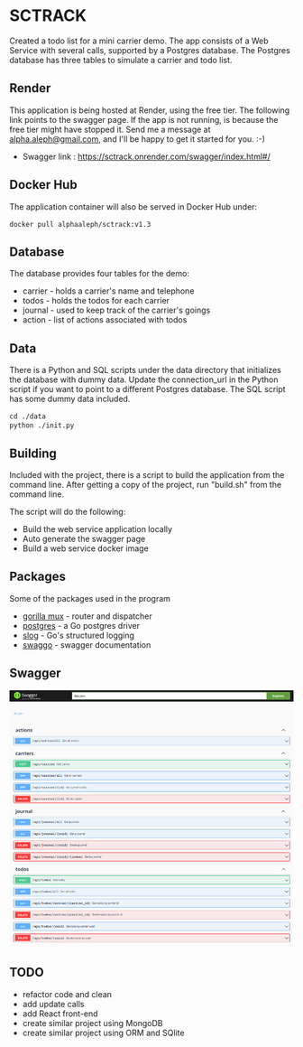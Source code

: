 # SCTRACK

Created a todo list for a mini carrier demo. The app consists of a Web Service with several calls, supported by a 
Postgres database. The Postgres database has three tables to simulate a carrier and todo list.

## Render
This application is being hosted at Render, using the free tier. The following link points to the swagger page. 
If the app is not running, is because the free tier might have stopped it. Send me a message at 
alpha.aleph@gmail.com, and I'll be happy to get it started for you.  :-)

* Swagger link : https://sctrack.onrender.com/swagger/index.html#/

## Docker Hub
The application container will also be served in Docker Hub under:
```
docker pull alphaaleph/sctrack:v1.3
```

## Database
The database provides four tables for the demo:
* carrier - holds a carrier's name and telephone
* todos - holds the todos for each carrier
* journal - used to keep track of the carrier's goings
* action - list of actions associated with todos

## Data
There is a Python and SQL scripts under the data directory that initializes the database with dummy data. Update the 
connection_url in the Python script if you want to point to a different Postgres database. The SQL script has some 
dummy data included.
```
cd ./data
python ./init.py
```

## Building
Included with the project, there is a script to build the application from the command line. After getting a copy of 
the project, run "build.sh" from the command line.  

The script will do the following:

* Build the web service application locally
* Auto generate the swagger page
* Build a web service docker image

## Packages
Some of the packages used in the program
* [gorilla mux](https://github.com/gorilla/mux) - router and dispatcher
* [postgres](github.com/lib/pq) - a Go postgres driver
* [slog](golang.org/x/exp/slog) - Go's structured logging
* [swaggo](https://github.com/swaggo/swag) - swagger documentation

## Swagger
![plot](./assets/swagger_calls.png)


## TODO
* refactor code and clean
* add update calls
* add React front-end
* create similar project using MongoDB
* create similar project using ORM and SQlite
